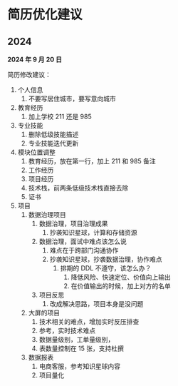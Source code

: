 # 简历优化建议

## 2024

**2024 年 9 月 20 日**

简历修改建议：
1. 个人信息
	1. 不要写居住城市，要写意向城市
2. 教育经历
	1. 加上学校 211 还是 985
3. 专业技能
	1. 删除低级技能描述
	2. 专业技能迭代更新
4. 模块位置调整
	1. 教育经历，放在第一行，加上 211 和 985 备注
	2. 工作经历
	3. 项目经历
	4. 技术栈，前两条低级技术栈直接去除
	5. 证书
5. 项目
	1. 数据治理项目
		1. 数据治理，项目治理成果
			1. 抄袭知识星球，计算和存储资源
		2. 数据治理，面试中难点该怎么说
			1. 难点在于跨部门沟通协作
			2. 抄袭知识星球，抄袭数据治理，协作难点
				1. 排期的 DDL 不遵守，该怎么办？
					1. 降低风险、快速定位、价值向上输出
					2. 在价值输出的时候，加上对方的名单
		3. 项目反思
			1. 改成解决思路，项目本身是没问题
	2. 大屏的项目
		1. 技术相关的难点，增加实时反压排查
		2. 参考，实时技术难点
		3. 数据量级别，工单量级别，
		4. 表数量控制在 15 张，支持杜撰
	3. 数据报表
		1. 电商客服，参考知识星球内容
		2. 项目量化